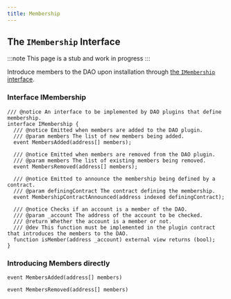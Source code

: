 ```yaml
---
title: Membership
---
```


## The `IMembership` Interface

:::note
This page is a stub and work in progress
:::

Introduce members to the DAO upon installation through [the `IMembership` interface](./02-membership.md).

### Interface IMembership

```solidity title=
/// @notice An interface to be implemented by DAO plugins that define membership.
interface IMembership {
  /// @notice Emitted when members are added to the DAO plugin.
  /// @param members The list of new members being added.
  event MembersAdded(address[] members);

  /// @notice Emitted when members are removed from the DAO plugin.
  /// @param members The list of existing members being removed.
  event MembersRemoved(address[] members);

  /// @notice Emitted to announce the membership being defined by a contract.
  /// @param definingContract The contract defining the membership.
  event MembershipContractAnnounced(address indexed definingContract);

  /// @notice Checks if an account is a member of the DAO.
  /// @param _account The address of the account to be checked.
  /// @return Whether the account is a member or not.
  /// @dev This function must be implemented in the plugin contract that introduces the members to the DAO.
  function isMember(address _account) external view returns (bool);
}
```

### Introducing Members directly

```solidity
event MembersAdded(address[] members)

event MembersRemoved(address[] members)
```
